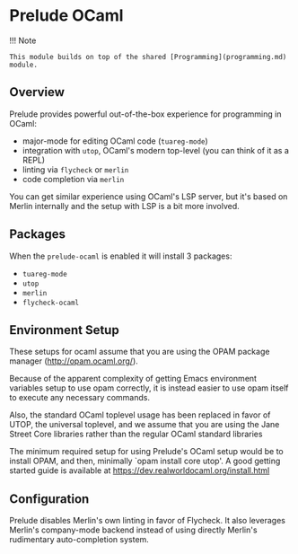 # Prelude OCaml

!!! Note

    This module builds on top of the shared [Programming](programming.md) module.

## Overview

Prelude provides powerful out-of-the-box experience for programming in OCaml:

- major-mode for editing OCaml code (`tuareg-mode`)
- integration with `utop`, OCaml's modern top-level (you can think of it as a REPL)
- linting via `flycheck` or `merlin`
- code completion via `merlin`

You can get similar experience using OCaml's LSP server, but it's based on Merlin internally and the setup with LSP is a bit more involved.

## Packages

When the `prelude-ocaml` is enabled it will install 3 packages:

- `tuareg-mode`
- `utop`
- `merlin`
- `flycheck-ocaml`

## Environment Setup

These setups for ocaml assume that you are using the OPAM package
manager (<http://opam.ocaml.org/>).

Because of the apparent complexity of getting Emacs environment
variables setup to use opam correctly, it is instead easier to use
opam itself to execute any necessary commands.

Also, the standard OCaml toplevel usage has been replaced in favor
of UTOP, the universal toplevel, and we assume that you are using
the Jane Street Core libraries rather than the regular OCaml
standard libraries

The minimum required setup for using Prelude's OCaml setup would be
to install OPAM, and then, minimally `opam install core utop'.  A
good getting started guide is available at
<https://dev.realworldocaml.org/install.html>

## Configuration

Prelude disables Merlin's own linting in favor of Flycheck. It also
leverages Merlin's company-mode backend instead of using directly
Merlin's rudimentary auto-completion system.
